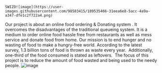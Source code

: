 	SWIZO![image](https://user-images.githubusercontent.com/98583415/189535466-31eea6e8-5acc-4a9a-a347-dfe1c2f722a4.png)
  Our project is about an online food ordering & Donating system . It overcomes the disadvantages of the traditional queueing system. It is a medium to order online food  hassle free from restaurants as well as mess service and donate food from home. Our mission is to end hunger and no wasting of food to make a hungry-free world. According to the latest survey, 1.3 billion tons of food is thrown as waste every year.  Additionally, one-third of the food consumed is stated as leftovers.  The focus of this project is to reduce the amount of food wasted and being used to the needy people.
![image](https://user-images.githubusercontent.com/98583415/189535507-d7d04f3c-9320-4efe-8e8c-6c9cc7726120.png)


